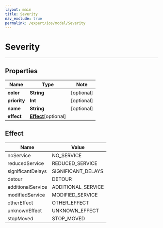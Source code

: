```yaml
---
layout: main
title: Severity
nav_exclude: true
permalink: /expert/ios/model/Severity
---
```


# Severity

---

## Properties

Name | Type | Note
---- | ---- | ----
**color** | **String** | [optional] 
**priority** | **Int** | [optional] 
**name** | **String** | [optional] 
**effect** | [**Effect**](#Effect)[optional] 

## Effect
Name | Value
---- | -----
noService | NO_SERVICE
reducedService | REDUCED_SERVICE
significantDelays | SIGNIFICANT_DELAYS
detour | DETOUR
additionalService | ADDITIONAL_SERVICE
modifiedService | MODIFIED_SERVICE
otherEffect | OTHER_EFFECT
unknownEffect | UNKNOWN_EFFECT
stopMoved | STOP_MOVED

